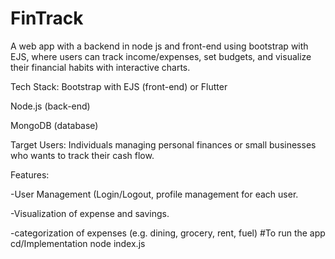 # FinTrack
A web app with a backend in node js and front-end using bootstrap with EJS, where users can track income/expenses, set budgets, and visualize their financial habits with interactive charts.

Tech Stack: Bootstrap with EJS (front-end) or Flutter

Node.js (back-end) 

MongoDB (database) 

Target Users: Individuals managing personal finances or small businesses who wants to track their cash flow. 

Features: 

-User Management (Login/Logout, profile management for each user. 

-Visualization of expense and savings. 

-categorization of expenses (e.g. dining, grocery, rent, fuel) 
#To run the app
cd/Implementation
node index.js
